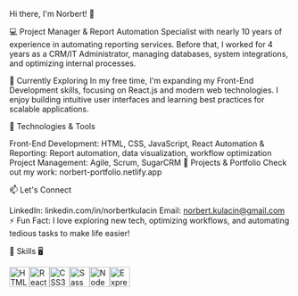 Hi there, I'm Norbert! 👋

💻 Project Manager & Report Automation Specialist with nearly 10 years of experience in automating reporting services. Before that, I worked for 4 years as a CRM/IT Administrator, managing databases, system integrations, and optimizing internal processes.

🌱 Currently Exploring
In my free time, I'm expanding my Front-End Development skills, focusing on React.js and modern web technologies. I enjoy building intuitive user interfaces and learning best practices for scalable applications.

🔧 Technologies & Tools

Front-End Development: HTML, CSS, JavaScript, React
Automation & Reporting: Report automation, data visualization, workflow optimization
Project Management: Agile, Scrum, SugarCRM
🚀 Projects & Portfolio
Check out my work: norbert-portfolio.netlify.app

📫 Let's Connect

LinkedIn: linkedin.com/in/norbertkulacin
Email: norbert.kulacin@gmail.com
⚡ Fun Fact: I love exploring new tech, optimizing workflows, and automating tedious tasks to make life easier!

🚀 Skills 🖥️

<p align="left">
<a href="https://developer.mozilla.org/en-US/docs/Glossary/HTML5" target="_blank" rel="noreferrer"><img src="https://raw.githubusercontent.com/danielcranney/readme-generator/main/public/icons/skills/html5-colored.svg" width="36" height="36" alt="HTML5" /></a><a href="https://reactjs.org/" target="_blank" rel="noreferrer"><img src="https://raw.githubusercontent.com/danielcranney/readme-generator/main/public/icons/skills/react-colored.svg" width="36" height="36" alt="React" /></a><a href="https://www.w3.org/TR/CSS/#css" target="_blank" rel="noreferrer"><img src="https://raw.githubusercontent.com/danielcranney/readme-generator/main/public/icons/skills/css3-colored.svg" width="36" height="36" alt="CSS3" /></a><a href="https://sass-lang.com/" target="_blank" rel="noreferrer"><img src="https://raw.githubusercontent.com/danielcranney/readme-generator/main/public/icons/skills/sass-colored.svg" width="36" height="36" alt="Sass" /></a><a href="https://nodejs.org/en/" target="_blank" rel="noreferrer"><img src="https://raw.githubusercontent.com/danielcranney/readme-generator/main/public/icons/skills/nodejs-colored.svg" width="36" height="36" alt="NodeJS" /></a><a href="https://expressjs.com/" target="_blank" rel="noreferrer"><img src="https://raw.githubusercontent.com/danielcranney/readme-generator/main/public/icons/skills/express-colored.svg" width="36" height="36" alt="Express" /></a>
</p>
